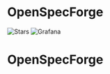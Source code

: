 # OpenSpecForge 
![Stars](https://img.shields.io/github/stars/Jeff-spec-412/openspecforge?style=social)
![Grafana](https://img.shields.io/badge/dashboard-osf_metrics-blue)


# OpenSpecForge
